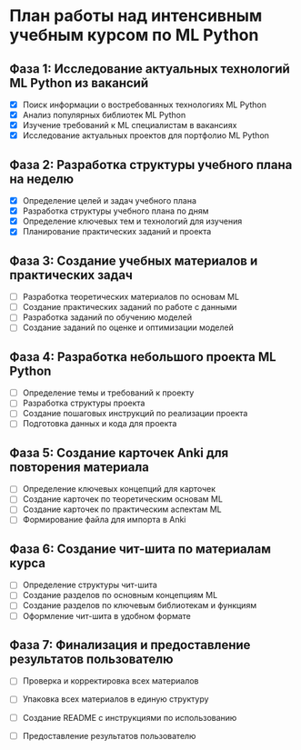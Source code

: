 # План работы над интенсивным учебным курсом по ML Python

## Фаза 1: Исследование актуальных технологий ML Python из вакансий
- [x] Поиск информации о востребованных технологиях ML Python
- [x] Анализ популярных библиотек ML Python
- [x] Изучение требований к ML специалистам в вакансиях
- [x] Исследование актуальных проектов для портфолио ML Python

## Фаза 2: Разработка структуры учебного плана на неделю
- [x] Определение целей и задач учебного плана
- [x] Разработка структуры учебного плана по дням
- [x] Определение ключевых тем и технологий для изучения
- [x] Планирование практических заданий и проекта

## Фаза 3: Создание учебных материалов и практических задач
- [ ] Разработка теоретических материалов по основам ML
- [ ] Создание практических заданий по работе с данными
- [ ] Разработка заданий по обучению моделей
- [ ] Создание заданий по оценке и оптимизации моделей

## Фаза 4: Разработка небольшого проекта ML Python
- [ ] Определение темы и требований к проекту
- [ ] Разработка структуры проекта
- [ ] Создание пошаговых инструкций по реализации проекта
- [ ] Подготовка данных и кода для проекта

## Фаза 5: Создание карточек Anki для повторения материала
- [ ] Определение ключевых концепций для карточек
- [ ] Создание карточек по теоретическим основам ML
- [ ] Создание карточек по практическим аспектам ML
- [ ] Формирование файла для импорта в Anki

## Фаза 6: Создание чит-шита по материалам курса
- [ ] Определение структуры чит-шита
- [ ] Создание разделов по основным концепциям ML
- [ ] Создание разделов по ключевым библиотекам и функциям
- [ ] Оформление чит-шита в удобном формате

## Фаза 7: Финализация и предоставление результатов пользователю
- [ ] Проверка и корректировка всех материалов
- [ ] Упаковка всех материалов в единую структуру
- [ ] Создание README с инструкциями по использованию
- [ ] Предоставление результатов пользователю

